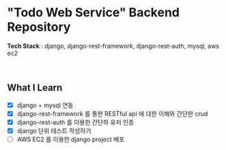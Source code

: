 # "Todo Web Service" Backend Repository
**Tech Stack** : django, django-rest-framework, django-rest-auth, mysql, aws ec2

<br>

## What I Learn
- [x] django + mysql 연동
- [x] django-rest-framework 를 통한 RESTful api 에 대한 이해와 간단한 crud
- [x] django-rest-auth 를 이용한 간단하 유저 인증
- [x] django 단위 테스트 작성하기
- [ ] AWS EC2 를 이용한 django project 배포
